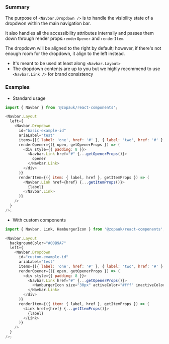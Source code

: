 ### Summary

The purpose of `<Navbar.Dropdown />` is to handle the visibility state of a dropdwon within the main navigation bar.

It also handles all the accessibility attributes internally and passes them down through render props:`renderOpener` and `renderItem`.

The dropdown will be aligned to the right by default; however, if there's not enough room for the dropdown, it align to the left instead.

- It's meant to be used at least along `<Navbar.Layout>`
- The dropdown contents are up to you but we highly recommend to use `<Navbar.Link />` for brand consistency

### Examples

- Standard usage

```js { "props": { "style": { "transform": "translate3d(0, 0, 0)", "backgroundColor": "#00B9A7", "border": "2px solid #efefef"} } }
import { Navbar } from '@zopauk/react-components';

<Navbar.Layout
  left={
    <Navbar.Dropdown
      id="basic-example-id"
      ariaLabel="test"
      items={[{ label: 'one', href: '#' }, { label: 'two', href: '#' }, { label: 'three', href: '#' }]}
      renderOpener={({ open, getOpenerProps }) => (
        <div style={{ padding: 8 }}>
          <Navbar.Link href="#" {...getOpenerProps()}>
            opener
          </Navbar.Link>
        </div>
      )}
      renderItem={({ item: { label, href }, getItemProps }) => (
        <Navbar.Link href={href} {...getItemProps()}>
          {label}
        </Navbar.Link>
      )}
    />
  }
/>;
```

- With custom components

```js { "props": { "style": { "transform": "translate3d(0, 0, 0)", "backgroundColor": "#00B9A7", "border": "2px solid #efefef" } } }
import { Navbar, Link, HamburgerIcon } from '@zopauk/react-components';

<Navbar.Layout
  backgroundColor="#00B9A7"
  left={
    <Navbar.Dropdown
      id="custom-example-id"
      ariaLabel="test"
      items={[{ label: 'one', href: '#' }, { label: 'two', href: '#' }, { label: 'three', href: '#' }]}
      renderOpener={({ open, getOpenerProps }) => (
        <div style={{ padding: 8 }}>
          <Navbar.Link href="#" {...getOpenerProps()}>
            <HamburgerIcon size="30px" activeColor="#fff" inactiveColor="#fff" />
          </Navbar.Link>
        </div>
      )}
      renderItem={({ item: { label, href }, getItemProps }) => (
        <Link href={href} {...getItemProps()}>
          {label}
        </Link>
      )}
    />
  }
/>;
```
